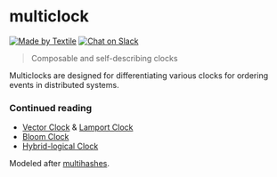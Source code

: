 # multiclock

[![Made by Textile](https://img.shields.io/badge/made%20by-Textile-informational.svg?style=popout-square)](https://textile.io)
[![Chat on Slack](https://img.shields.io/badge/slack-slack.textile.io-informational.svg?style=popout-square)](https://slack.textile.io)

> Composable and self-describing clocks

Multiclocks are designed for differentiating various clocks for ordering events in distributed systems. 

### Continued reading

* [Vector Clock](https://en.wikipedia.org/wiki/Vector_clock) & [Lamport Clock](https://www.cs.rutgers.edu/~pxk/417/notes/clocks/index.html)
* [Bloom Clock](https://talk.fission.codes/t/the-bloom-clock/201)
* [Hybrid-logical Clock](http://sergeiturukin.com/2017/06/26/hybrid-logical-clocks.html)

Modeled after [multihashes](https://github.com/multiformats/multihash).
